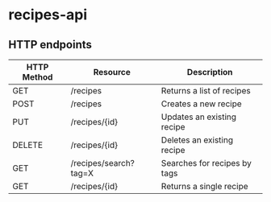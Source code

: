 # recipes-api

## HTTP endpoints

| HTTP Method | Resource              | Description                  |
| ----------- | --------------------- | ---------------------------- |
| GET         | /recipes              | Returns a list of recipes    |
| POST        | /recipes              | Creates a new recipe         |
| PUT         | /recipes/{id}         | Updates an existing recipe   |
| DELETE      | /recipes/{id}         | Deletes an existing recipe   |
| GET         | /recipes/search?tag=X | Searches for recipes by tags |
| GET         | /recipes/{id}         | Returns a single recipe      |
